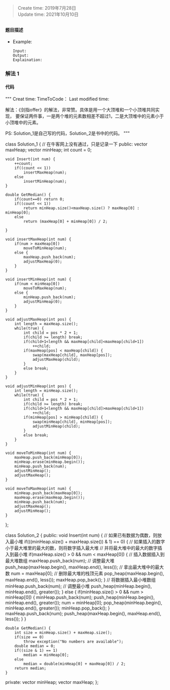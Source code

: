 > Create time: 2019年7月28日  
> Update time: 2021年10月10日
## 
#### 题目描述

- Example:
    ```
    Input: 
    Output: 
    Explaination:
    ```  

### 解法 1
#### 代码
"""
Creat time:
TimeToCode：
Last modified time: 

解法：《剑指offer》的解法，非常赞。具体是用一个大顶堆和一个小顶堆共同实现，
要保证两件事，一是两个堆的元素数相差不超过1，二是大顶堆中的元素小于小顶堆中的元素。

PS: Solution_1是自己写的代码，Solution_2是书中的代码。
"""

class Solution_1 {
    // 在牛客网上没有通过，只是记录一下
public:
    vector<int> maxHeap;
    vector<int> minHeap;
    int count = 0;

    void Insert(int num) {
        ++count;
        if((count << 1))
            insertMaxHeap(num);
        else
            insertMinHeap(num);
    }

    double GetMedian() { 
        if(count==0) return 0;
        if((count << 1))
            return minHeap.size()<maxHeap.size() ? maxHeap[0] : minHeap[0];
        else
            return (maxHeap[0] + minHeap[0]) / 2; 

    }

    void insertMaxHeap(int num) {
        if(num > maxHeap[0])
            moveToMinHeap(num);
        else {
            maxHeap.push_back(num);
            adjustMaxHeap(0);
        }
    }

    void insertMinHeap(int num) {
        if(num < minHeap[0])
            moveToMaxHeap(num);
        else {
            minHeap.push_back(num);
            adjustMinHeap(0);
        }
    }

    void adjustMaxHeap(int pos) {
        int length = maxHeap.size();
        while(true) {
            int child = pos * 2 + 1;
            if(child >= length) break;
            if(child+1<length && maxHeap[child]<maxHeap[child+1])
                ++child;
            if(maxHeap[pos] < maxHeap[child]) {
                swap(maxHeap[child], maxHeap[pos]);
                adjustMaxHeap(child);
            }
            else break;
        }
    }

    void adjustMinHeap(int pos) {
        int length = minHeap.size();
        while(true) {
            int child = pos * 2 + 1;
            if(child >= length) break;
            if(child+1<length && maxHeap[child]>maxHeap[child+1])
                ++child;
            if(minHeap[pos] > minHeap[child]) {
                swap(minHeap[child], minHeap[pos]);
                adjustMinHeap(child);
            }
            else break;
        }
    }

    void moveToMinHeap(int num) {
        maxHeap.push_back(minHeap[0]);
        minHeap.erase(minHeap.begin());
        minHeap.push_back(num);
        adjustMinHeap();
        adjustMaxHeap();
    } 

    void moveToMaxHeap(int num) {
        minHeap.push_back(maxHeap[0]);
        maxHeap.erase(maxHeap.begin());
        minHeap.push_back(num);
        adjustMaxHeap();
        adjustMinHeap();
    } 
};


class Solution_2 {
public:
    void Insert(int num) {
        // 如果已有数据为偶数，则放入最小堆
        if(((minHeap.size() + maxHeap.size()) & 1) == 0) {
            // 如果插入的数字小于最大堆里的最大的数，则将数字插入最大堆
            // 并将最大堆中的最大的数字插入到最小堆
            if(maxHeap.size() > 0 && num < maxHeap[0]) {
                // 插入数据插入到最大堆数组
                maxHeap.push_back(num);
                // 调整最大堆
                push_heap(maxHeap.begin(), maxHeap.end(), less<int>());
                // 拿出最大堆中的最大数
                num = maxHeap[0];
                // 删除最大堆的栈顶元素
                pop_heap(maxHeap.begin(), maxHeap.end(), less<int>());
                maxHeap.pop_back();
            }
            // 将数据插入最小堆数组
            minHeap.push_back(num);
            // 调整最小堆
            push_heap(minHeap.begin(), minHeap.end(), greater<int>());
        }
        else {
            if(minHeap.size() > 0 && num > minHeap[0]) {
                minHeap.push_back(num);
                push_heap(minHeap.begin(), minHeap.end(), greater<int>());
                num = minHeap[0];
                pop_heap(minHeap.begin(), minHeap.end(), greater<int>());
                minHeap.pop_back();
            }
            maxHeap.push_back(num);
            push_heap(maxHeap.begin(), maxHeap.end(), less<int>());
        }
    }

    double GetMedian() { 
        int size = minHeap.size() + maxHeap.size();
        if(size == 0)
            throw exception("No numbers are available");
        double median = 0;
        if((size & 1) == 1)
            median = minHeap[0];
        else
            median = double(minHeap[0] + maxHeap[0]) / 2;
        return median;
    }

private:
    vector<int> minHeap;
    vector<int> maxHeap;
};